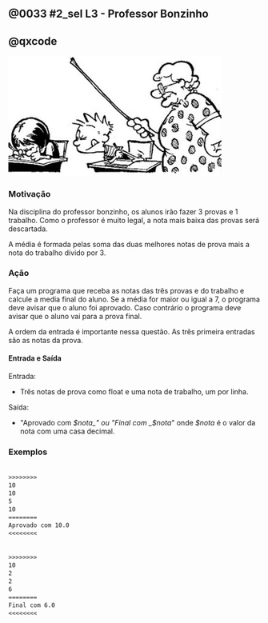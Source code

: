 ## @0033 #2_sel L3 - Professor Bonzinho
## @qxcode


![](capa.jpg)

### Motivação

Na disciplina do professor bonzinho, os alunos irão fazer 3 provas e 1 trabalho. Como o professor é muito legal, a nota mais baixa das provas será descartada.

A média é formada pelas soma das duas melhores notas de prova mais a nota do trabalho divido por 3.  
  

### Ação

Faça um programa que receba as notas das três provas e do trabalho e calcule a media final do aluno. Se a média for maior ou igual a 7, o programa deve avisar que o aluno foi aprovado. Caso contrário o programa deve avisar que o aluno vai para a prova final.

A ordem da entrada é importante nessa questão. As três primeira entradas são as notas da prova.  
  

#### Entrada e Saída

Entrada:

*   Três notas de prova como float e uma nota de trabalho, um por linha.

Saída:

*   "Aprovado com _$nota_" ou "Final com _$nota_" onde _$nota_ é o valor da nota com uma casa decimal.  
    

  

### Exemplos

```

>>>>>>>>
10
10
5
10
========
Aprovado com 10.0
<<<<<<<<


>>>>>>>>
10
2
2
6
========
Final com 6.0
<<<<<<<<

```

<!---

>>>>>>>>
10
10
2
10
========
Aprovado com 10.0
<<<<<<<<


>>>>>>>>
10
10
10
10
========
Aprovado com 10.0
<<<<<<<<


>>>>>>>>
8
8
6.5
8
========
Aprovado com 8.0
<<<<<<<<


>>>>>>>>
6.5
7.5
5
7.0
========
Aprovado com 7.0
<<<<<<<<


>>>>>>>>
2
10
2
6
========
Final com 6.0
<<<<<<<<


>>>>>>>>
6.9
6.9
4
6.9
========
Final com 6.9
<<<<<<<<

--->